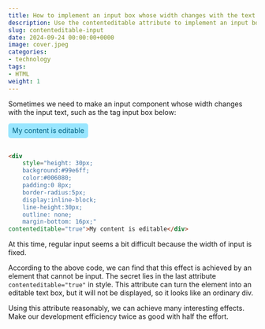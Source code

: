 ```yaml
---
title: How to implement an input box whose width changes with the text
description: Use the contenteditable attribute to implement an input box with variable width
slug: contenteditable-input
date: 2024-09-24 00:00:00+0000
image: cover.jpeg
categories:
- technology
tags:
- HTML
weight: 1
---
```


Sometimes we need to make an input component whose width changes with the input text, such as the tag input box below:

<div
style="height: 30px;background:#99e6ff;color:#006080; padding:0 8px; border-radius: 5px; display: inline-block;line-height: 30px;outline: none;margin-bottom: 16px;"
contenteditable="true">My content is editable</div>

```html
<div
    style="height: 30px;
    background:#99e6ff;
    color:#006080;
    padding:0 8px;
    border-radius:5px;
    display:inline-block;
    line-height:30px;
    outline: none;
    margin-bottom: 16px;"
contenteditable="true">My content is editable</div>
```

At this time, regular input seems a bit difficult because the width of input is fixed.

According to the above code, we can find that this effect is achieved by an element that cannot be input. The secret lies in the last attribute `contenteditable="true"` in style. This attribute can turn the element into an editable text box, but it will not be displayed, so it looks like an ordinary div.

Using this attribute reasonably, we can achieve many interesting effects. Make our development efficiency twice as good with half the effort.

